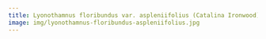 ```yaml
---
title: Lyonothamnus floribundus var. aspleniifolius (Catalina Ironwood)
image: img/lyonothamnus-floribundus-aspleniifolius.jpg
---
```


